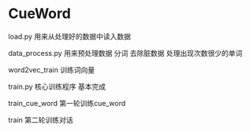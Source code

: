 # CueWord
load.py 用来从处理好的数据中读入数据

data_process.py 用来预处理数据 分词 去除脏数据 处理出现次数很少的单词

word2vec_train 训练词向量

train.py 核心训练程序 基本完成 

  train_cue_word 第一轮训练cue_word

  train 第二轮训练对话